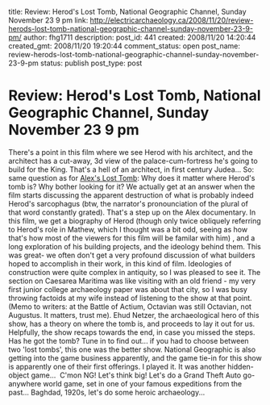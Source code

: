 title: Review: Herod's Lost Tomb, National Geographic Channel, Sunday November 23 9 pm
link: http://electricarchaeology.ca/2008/11/20/review-herods-lost-tomb-national-geographic-channel-sunday-november-23-9-pm/
author: fhg1711
description: 
post_id: 441
created: 2008/11/20 14:20:44
created_gmt: 2008/11/20 19:20:44
comment_status: open
post_name: review-herods-lost-tomb-national-geographic-channel-sunday-november-23-9-pm
status: publish
post_type: post

# Review: Herod's Lost Tomb, National Geographic Channel, Sunday November 23 9 pm

There's a point in this film where we see Herod with his architect, and the architect has a cut-away, 3d view of the palace-cum-fortress he's going to build for the King. That's a hell of an architect, in first century Judea... So: same question as for [Alex's Lost Tomb](http://electricarchaeologist.wordpress.com/2008/11/20/review-egypt-unwrapped-alexander-the-greats-lost-tomb-national-geographic-channel-friday-november-21-8-pm/): Why does it matter where Herod's tomb is? Why bother looking for it? We actually get at an answer when the film starts discussing the apparent destruction of what is probably indeed Herod's sarcophagus (btw, the narrator's pronounciation of the plural of that word constantly grated). That's a step up on the Alex documentary. In this film, we get a biography of Herod (though only twice obliquely referring to Herod's role in Mathew, which I thought was a bit odd, seeing as how that's how most of the viewers for this film will be familar with him) , and a long exploration of his building projects, and the ideology behind them. This was great- we often don't get a very profound discussion of what builders hoped to accomplish in their work, in this kind of film. Ideologies of construction were quite complex in antiquity, so I was pleased to see it. The section on Caesarea Maritima was like visiting with an old friend - my very first junior college archaeology paper was about that city, so I was busy throwing factoids at my wife instead of listening to the show at that point. (Memo to writers: at the Battle of Actium, Octavian was still Octavian, not Augustus. It matters, trust me). Ehud Netzer, the archaeological hero of this show, has a theory on where the tomb is, and proceeds to lay it out for us. Helpfully, the show recaps towards the end, in case you missed the steps. Has he got the tomb? Tune in to find out... if you had to choose between two 'lost tombs', this one was the better show. National Geographic is also getting into the game business apparently, and the game tie-in for this show is apparently one of their first offerings. I played it. It was another hidden-object game...  C'mon NG! Let's think big! Let's do a Grand Theft Auto go-anywhere world game, set in one of your famous expeditions from the past... Baghdad, 1920s, let's do some heroic archaeology...